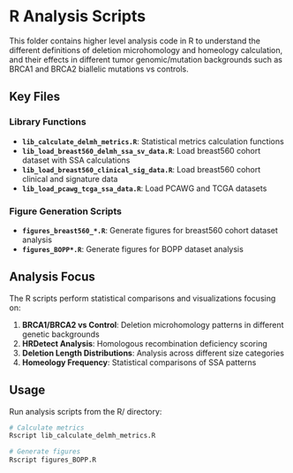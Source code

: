 # R Analysis Scripts

This folder contains higher level analysis code in R to understand the different definitions of deletion microhomology and homeology calculation, and their effects in different tumor genomic/mutation backgrounds such as BRCA1 and BRCA2 biallelic mutations vs controls.

## Key Files

### Library Functions
- **`lib_calculate_delmh_metrics.R`**: Statistical metrics calculation functions
- **`lib_load_breast560_delmh_ssa_sv_data.R`**: Load breast560 cohort dataset with SSA calculations
- **`lib_load_breast560_clinical_sig_data.R`**: Load breast560 cohort clinical and signature data
- **`lib_load_pcawg_tcga_ssa_data.R`**: Load PCAWG and TCGA datasets

### Figure Generation Scripts
- **`figures_breast560_*.R`**: Generate figures for breast560 cohort dataset analysis
- **`figures_BOPP*.R`**: Generate figures for BOPP dataset analysis

## Analysis Focus

The R scripts perform statistical comparisons and visualizations focusing on:

1. **BRCA1/BRCA2 vs Control**: Deletion microhomology patterns in different genetic backgrounds
2. **HRDetect Analysis**: Homologous recombination deficiency scoring
3. **Deletion Length Distributions**: Analysis across different size categories
4. **Homeology Frequency**: Statistical comparisons of SSA patterns

## Usage

Run analysis scripts from the R/ directory:

```bash
# Calculate metrics
Rscript lib_calculate_delmh_metrics.R

# Generate figures
Rscript figures_BOPP.R
```